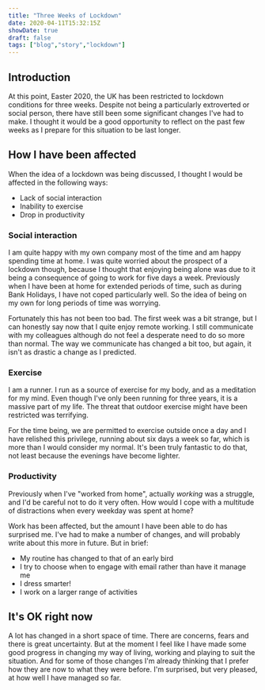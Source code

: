 ```yaml
---
title: "Three Weeks of Lockdown"
date: 2020-04-11T15:32:15Z
showDate: true
draft: false
tags: ["blog","story","lockdown"]
---
```


## Introduction

At this point, Easter 2020, the UK has been restricted to lockdown conditions for three weeks. Despite not being a particularly extroverted or social person, there have still been some significant changes I've had to make. I thought it would be a good opportunity to reflect on the past few weeks as I prepare for this situation to be last longer.

## How I have been affected

When the idea of a lockdown was being discussed, I thought I would be affected in the following ways:

* Lack of social interaction
* Inability to exercise
* Drop in productivity

### Social interaction

I am quite happy with my own company most of the time and am happy spending time at home. I was quite worried about the prospect of a lockdown though, because I thought that enjoying being alone was due to it being a consequence of going to work for five days a week. Previously when I have been at home for extended periods of time, such as during Bank Holidays, I have not coped particularly well. So the idea of being on my own for long periods of time was worrying.

Fortunately this has not been too bad. The first week was a bit strange, but I can honestly say now that I quite enjoy remote working. I still communicate with my colleagues although do not feel a desperate need to do so more than normal. The way we communicate has changed a bit too, but again, it isn't as drastic a change as I predicted.

### Exercise

I am a runner. I run as a source of exercise for my body, and as a meditation for my mind. Even though I've only been running for three years, it is a massive part of my life. The threat that outdoor exercise might have been restricted was terrifying.

For the time being, we are permitted to exercise outside once a day and I have relished this privilege, running about six days a week so far, which is more than I would consider my normal. It's been truly fantastic to do that, not least because the evenings have become lighter.

### Productivity

Previously when I've "worked from home", actually *working* was a struggle, and I'd be careful not to do it very often. How would I cope with a multitude of distractions when every weekday was spent at home?

Work has been affected, but the amount I have been able to do has surprised me. I've had to make a number of changes, and will probably write about this more in future. But in brief:

* My routine has changed to that of an early bird
* I try to choose when to engage with email rather than have it manage me
* I dress smarter!
* I work on a larger range of activities

## It's OK right now

A lot has changed in a short space of time. There are concerns, fears and there is great uncertainty. But at the moment I feel like I have made some good progress in changing my way of living, working and playing to suit the situation. And for some of those changes I'm already thinking that I prefer how they are now to what they were before. I'm surprised, but very pleased, at how well I have managed so far.

